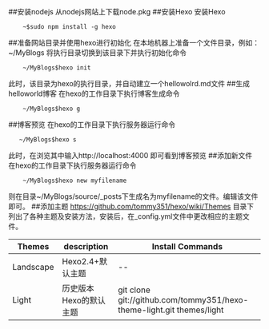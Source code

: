 
##安装nodejs
从nodejs网站上下载node.pkg
##安装Hexo
安装Hexo
```shell
    ~$sudo npm install -g hexo
```
##准备网站目录并使用hexo进行初始化
在本地机器上准备一个文件目录，例如：~/MyBlogs
将执行目录切换到该目录下并执行初始化命令
```shell
    ~/MyBlogs$hexo init
```
此时，该目录为hexo的执行目录，并自动建立一个hellowolrd.md文件
##生成helloworld博客
在hexo的工作目录下执行博客生成命令
```shell
    ~/MyBlogs$hexo g
```
##博客预览
在hexo的工作目录下执行服务器运行命令
```shell 
   ~/MyBlogs$hexo s
```
此时，在浏览其中输入http://localhost:4000 即可看到博客预览
##添加新文件
在hexo的工作目录下执行服务器运行命令
```shell
    ~/MyBlogs$hexo new myfilename
```
则在目录~/MyBlogs/source/\_posts下生成名为myfilename的文件。编辑该文件即可。
##添加主题
https://github.com/tommy351/hexo/wiki/Themes
目录下列出了各种主题及安装方法，安装后，在_config.yml文件中更改相应的主题文件。

Themes|description|Install Commands
------|-----------|----------------
Landscape|Hexo2.4+默认主题|--
Light|历史版本Hexo的默认主题|git clone git://github.com/tommy351/hexo-theme-light.git themes/light

